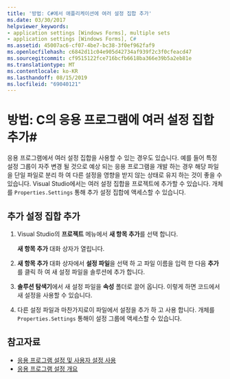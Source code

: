 ```yaml
---
title: '방법: C#에서 애플리케이션에 여러 설정 집합 추가'
ms.date: 03/30/2017
helpviewer_keywords:
- application settings [Windows Forms], multiple sets
- application settings [Windows Forms], C#
ms.assetid: 45007ac6-cf07-4be7-bc38-3f0ef962faf9
ms.openlocfilehash: c6842d11c04e905d42734af939f2c3f0cfeacd47
ms.sourcegitcommit: cf9515122fce716bcfb6618ba366e39b5a2eb81e
ms.translationtype: MT
ms.contentlocale: ko-KR
ms.lasthandoff: 08/15/2019
ms.locfileid: "69040121"
---
```

# <a name="how-to-add-multiple-sets-of-settings-to-your-application-in-c"></a>방법: C의 응용 프로그램에 여러 설정 집합 추가\#

응용 프로그램에서 여러 설정 집합을 사용할 수 있는 경우도 있습니다. 예를 들어 특정 설정 그룹이 자주 변경 될 것으로 예상 되는 응용 프로그램을 개발 하는 경우 해당 파일을 단일 파일로 분리 하 여 다른 설정을 영향을 받지 않는 상태로 유지 하는 것이 좋을 수 있습니다. Visual Studio에서는 여러 설정 집합을 프로젝트에 추가할 수 있습니다. 개체를 `Properties.Settings` 통해 추가 설정 집합에 액세스할 수 있습니다.

## <a name="add-an-additional-set-of-settings"></a>추가 설정 집합 추가

1. Visual Studio의 **프로젝트** 메뉴에서 **새 항목 추가**를 선택 합니다.

   **새 항목 추가** 대화 상자가 열립니다.

2. **새 항목 추가** 대화 상자에서 **설정 파일**을 선택 하 고 파일 이름을 입력 한 다음 **추가** 를 클릭 하 여 새 설정 파일을 솔루션에 추가 합니다.

3. **솔루션 탐색기**에서 새 설정 파일을 **속성** 폴더로 끌어 옵니다. 이렇게 하면 코드에서 새 설정을 사용할 수 있습니다.

4. 다른 설정 파일과 마찬가지로이 파일에서 설정을 추가 하 고 사용 합니다. 개체를 `Properties.Settings` 통해이 설정 그룹에 액세스할 수 있습니다.

## <a name="see-also"></a>참고자료

- [응용 프로그램 설정 및 사용자 설정 사용](using-application-settings-and-user-settings.md)
- [응용 프로그램 설정 개요](application-settings-overview.md)
